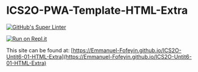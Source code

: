 # ICS2O-PWA-Template-HTML-Extra

[![GitHub's Super Linter](https://github.com/Emmanuel-Fofeyin/ICS2O-Untit6-01-HTML-Extra/workflows/GitHub's%20Super%20Linter/badge.svg)](https://github.com/Emmanuel-Fofeyin/ICS2O-Untit6-01-HTML-Extra/actions)



[![Run on Repl.it](https://repl.it/badge/github/Emmanuel-Fofeyin/ICS2O-Untit6-01-HTML-Extra)](https://repl.it/github/Emmanuel-Fofeyin/ICS2O-Untit6-01-HTML-Extra)

This site can be found at: [https://Emmanuel-Fofeyin.github.io/ICS2O-Untit6-01-HTML-Extra](https://Emmanuel-Fofeyin.github.io/ICS2O-Untit6-01-HTML-Extra)
